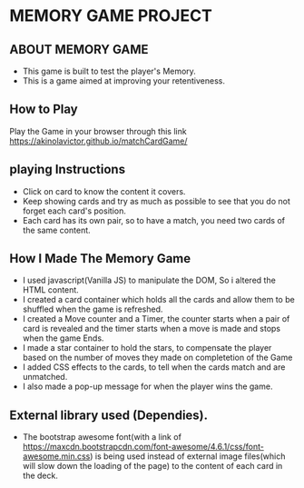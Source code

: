 # MEMORY GAME PROJECT
 
## ABOUT MEMORY GAME
* This game is built to test the player's Memory.
* This is a game aimed at improving your retentiveness.

## How to Play
Play the Game in your browser through this link https://akinolavictor.github.io/matchCardGame/

## playing Instructions
* Click on card to know the content it covers.
* Keep showing cards and try as much as possible to see that you do not forget each card's position.
* Each card has its own pair, so to have a match, you need two cards of the same content.

## How I Made The Memory Game
* I used javascript(Vanilla JS) to manipulate the DOM, So i altered the HTML content.
* I created a card container which holds all the cards and allow them to be shuffled when the game is refreshed.
* I created a Move counter and a Timer, the counter starts when a pair of card is revealed and the timer starts when a move is made and stops when the game Ends.
* I made a star container to hold the stars, to compensate the player based on the number of moves they made on completetion of the Game
* I added CSS effects to the cards, to tell when the cards match and are unmatched.
* I also made a pop-up message for when the player wins the game.

## External library used (Dependies).
* The bootstrap awesome font(with a link of https://maxcdn.bootstrapcdn.com/font-awesome/4.6.1/css/font-awesome.min.css) is being used instead of external image files(which will slow down the loading of the page) to the content of each card in the deck.
